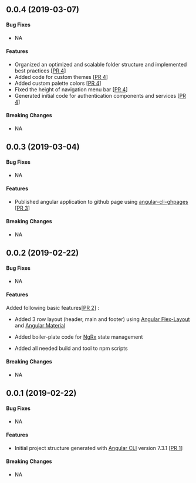 <a name="v0.0.4"></a>
## 0.0.4 (2019-03-07)

#### Bug Fixes
* NA

#### Features
* Organized an optimized and scalable folder structure and implemented best practices [[PR 4](https://github.com/kumaran-is/ngrx-web-starter1/pull/4)]
* Added code for custom themes [[PR 4](https://github.com/kumaran-is/ngrx-web-starter1/pull/4)]
* Added custom palette colors [[PR 4](https://github.com/kumaran-is/ngrx-web-starter1/pull/4)]
* Fixed the height of navigation menu bar [[PR 4](https://github.com/kumaran-is/ngrx-web-starter1/pull/4)]
* Generated initial code for authentication components and services [[PR 4](https://github.com/kumaran-is/ngrx-web-starter1/pull/4)]

#### Breaking Changes
* NA

<a name="v0.0.3"></a>
## 0.0.3 (2019-03-04)

#### Bug Fixes
* NA

#### Features
* Published angular application to github page using [angular-cli-ghpages](https://github.com/angular-schule/angular-cli-ghpages) [[PR 3](https://github.com/kumaran-is/ngrx-web-starter1/pull/3)]

#### Breaking Changes
* NA

<a name="v0.0.2"></a>
## 0.0.2 (2019-02-22)

#### Bug Fixes
* NA

#### Features
Added following basic features[[PR 2](https://github.com/kumaran-is/ngrx-web-starter1/pull/2)] :

* Added 3 row layout (header, main and footer) using [Angular Flex-Layout](https://github.com/angular/flex-layout) and [Angular Material](https://material.angular.io/)

* Added boiler-plate code for [NgRx](https://ngrx.io/) state management

* Added all needed build and tool to npm scripts

#### Breaking Changes
* NA


<a name="v0.0.1"></a>
## 0.0.1 (2019-02-22)

#### Bug Fixes
* NA

#### Features
* Initial project structure generated  with  [Angular CLI](https://github.com/angular/angular-cli) version 7.3.1 [[PR 1](https://github.com/kumaran-is/ngrx-web-starter1/pull/1)]

#### Breaking Changes
* NA
